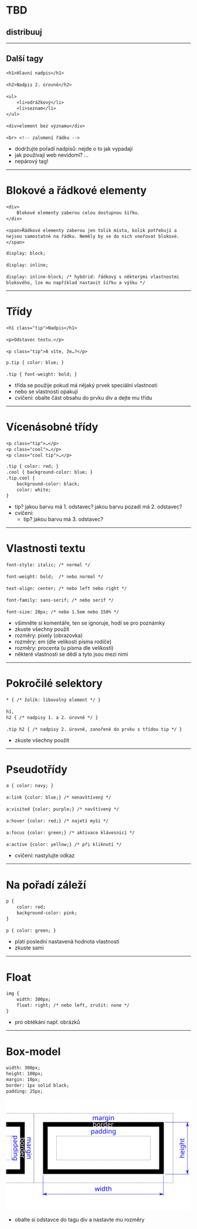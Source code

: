 # TBD

## distribuuj

---

## Další tagy

<pre class="c-text-md" contenteditable><code class="lang-html stretch" data-noescape>&lt;h1&gt;Hlavní nadpis&lt;/h1&gt;

<span class="fragment">&lt;h2&gt;Nadpis 2. úrovně&lt;/h2&gt;</span>

<span class="fragment">&lt;ul&gt;
	&lt;li&gt;odrážkový&lt;/li&gt;
	&lt;li&gt;seznam&lt;/li&gt;
&lt;/ul&gt;</span>

<span class="fragment">&lt;div&gt;element bez významu&lt;/div&gt;</span>

<span class="fragment">&lt;br&gt; &lt;!-- zalomení řádku --&gt;</span>
</code></pre>


>>>
* dodržujte pořadí nadpisů: nejde o to jak vypadají
* jak používají web nevidomí? …
* nepárový tag!


---

# Blokové a řádkové elementy

<pre class="c-text-md" contenteditable><code class="lang-html" data-noescape><span class="fragment" >&lt;div&gt;
	Blokové elementy zaberou celou dostupnou šířku.
&lt;/div&gt;</span>

<span class="fragment" data-fragment-index="30">&lt;span&gt;Řádkové elementy zaberou jen tolik místa, kolik potřebují a nejsou samostatně na řádku. Neměly by se do nich vnořovat blokové.&lt;/span&gt;</span></code></pre>

<pre class="c-text-md fragment" contenteditable><code class="lang-css stretch" data-noescape><span class="fragment">display: block;</span>

<span class="fragment">display: inline;</span>

<span class="fragment">display: inline-block; /* hybdrid: řádkový s&nbsp;některými vlastnostmi blokového, lze mu například nastavit šířku a výšku */</span></code></pre>

---

# Třídy

<pre class="c-text-md fragment" data-fragment-index="10" contenteditable><code class="lang-html" data-noescape><span class="fragment" data-fragment-index="50">&lt;h1 class="tip"&gt;Nadpis&lt;/h1&gt;

</span><span class="fragment" data-fragment-index="10">&lt;p&gt;Odstavec textu.&lt;/p&gt;</span>

&lt;p<span class="fragment" data-fragment-index="20"> class="tip"</span><span class="fragment" data-fragment-index="10">&gt;A víte, že…?&lt;/p&gt;</span>
</code></pre>
<pre class="c-text-md fragment" contenteditable data-fragment-index="15"><code class="lang-css" data-noescape><span class="fragment" data-fragment-index="15">p<span class="fragment" data-fragment-index="30">.tip</span> { color: blue; }</span>
<span class="fragment" data-fragment-index="140">
.tip { font-weight: bold; }</span></code></pre>


>>>
* třída se použije pokud má nějaký prvek speciální vlastnosti
* nebo se vlastnosti opakují
* cvičení: obalte část obsahu do prvku div a dejte mu třídu

---

# Vícenásobné třídy

<pre class="c-text-md fragment" data-fragment-index="10" contenteditable><code class="lang-html" data-noescape><span class="fragment" data-fragment-index="10">&lt;p class="tip"&gt;…&lt;/p&gt;</span>
<span class="fragment" data-fragment-index="10">&lt;p class="cool"&gt;…&lt;/p&gt;</span>
<span class="fragment" data-fragment-index="30">&lt;p class="cool tip"&gt;…&lt;/p&gt;</span></code></pre>

<pre class="c-text-md fragment" contenteditable data-fragment-index="20"><code class="lang-css" data-noescape><span class="fragment" data-fragment-index="20">.tip { color: red; }</span>
<span class="fragment" data-fragment-index="20">.cool { background-color: blue; }</span>
<span class="c-extra"><span class="fragment" data-fragment-index="33">.tip.cool {
	background-color: black;
	color: white;
}</span></span></code></pre>


>>>
* tip? jakou barvu má 1. odstavec? jakou barvu pozadí má 2. odstavec?
* cvičení:
	* tip? jakou barvu má 3. odstavec?

---

# Vlastnosti textu

<pre class="c-text-md fragment" contenteditable><code class="lang-css stretch" data-noescape><span class="fragment">font-style: italic; /* normal */</span>

<span class="fragment">font-weight: bold;  /* nebo normal */</span>

<span class="fragment">text-align: center; /* nebo left nebo right */</span>

<span class="fragment">font-family: sans-serif; /* nebo serif */</span>

<span class="fragment">font-size: 20px; /* nebo 1.5em nebo 150% */</span>
</code></pre>


>>>
* všimněte si komentáře, ten se ignoruje, hodí se pro poznámky
* zkuste všechny použít
* rozměry: pixely (obrazovka)
* rozměry: em (dle velikosti písma rodiče)
* rozměry: procenta (u písma dle velikosti)
* některé vlastnosti se dědí a tyto jsou mezi nimi


--- 

# Pokročilé selektory

<pre class="c-text-md fragment" contenteditable data-fragment-index="10"><code class="stretch lang-css" data-noescape><span class="fragment">* { /* žolík: libovolný element */ }</span>
<span class="fragment">
h1,
h2 { /* nadpisy 1. a 2. úrovně */ }</span>

<span class="fragment">.tip h2 { /* nadpisy 2. úrovně, zanořené do prvku s třídou tip */ }</span>
</code></pre>


>>>
* zkuste všechny použít

---

# Pseudotřídy

<pre class="c-text-md fragment" contenteditable><code class="lang-css stretch" data-noescape>a { color: navy; }<span class="fragment">

a:link {color: blue;} /* nenavštívený */

a:visited {color: purple;} /* navštívený */

a:hover {color: red;} /* najetí myší */<span class="c-extra">

a:focus {color: green;} /* aktivace klávesnicí */

a:active {color: yellow;} /* při kliknutí */</span></span>
</code></pre>


>>>
* cvičení: nastylujte odkaz

---

# Na pořadí záleží

<pre class="c-text-md fragment" contenteditable data-fragment-index="10"><code class="stretch lang-css" data-noescape><span class="fragment">p {
	color: red;
	background-color: pink;
}</span>

<span class="fragment">p { color: green; }</span></code></pre>


>>>
* platí poslední nastavená hodnota vlastnosti
* zkuste sami

---

# Float

<pre class="c-text-md fragment" contenteditable><code class="lang-css stretch" data-noescape>img {
	width: 300px;
	float: right; /* nebo left, zrušit: none */
}</code></pre>


>>>
* pro obtékání např. obrázků

---

# Box-model

<pre class="c-text-md fragment" contenteditable><code class="lang-css stretch" data-noescape><span class="fragment">width: 300px;</span>
<span class="fragment">height: 100px;</span>
<span class="fragment">margin: 10px;</span>
<span class="fragment">border: 1px solid black;</span>
<span class="fragment">padding: 25px;</span></code></pre>
<img src="img/box-model.svg" style="border:0 none;box-shadow:none;">


>>>
* obalte si odstavce do tagu div a nastavte mu rozměry

